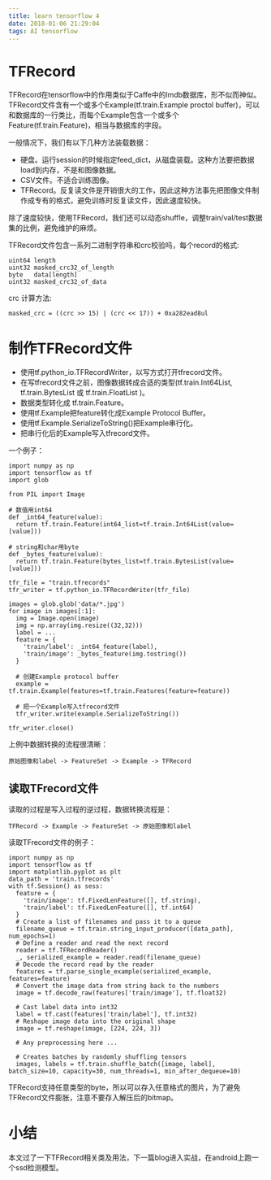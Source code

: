 ```yaml
---
title: learn tensorflow 4
date: 2018-01-06 21:29:04
tags: AI tensorflow
---
```


# TFRecord

TFRecord在tensorflow中的作用类似于Caffe中的lmdb数据库，形不似而神似。TFRecord文件含有一个或多个Example(tf.train.Example proctol buffer)，可以和数据库的一行类比，而每个Example包含一个或多个Feature(tf.train.Feature)，相当与数据库的字段。

一般情况下，我们有以下几种方法装载数据：
- 硬盘。运行session的时候指定feed_dict，从磁盘装载。这种方法要把数据load到内存，不是和图像数据。
- CSV文件。不适合训练图像。
- TFRecord。反复读文件是开销很大的工作，因此这种方法事先把图像文件制作成专有的格式，避免训练时反复读文件，因此速度较快。

除了速度较快，使用TFRecord，我们还可以动态shuffle，调整train/val/test数据集的比例，避免维护的麻烦。

TFRecord文件包含一系列二进制字符串和crc校验吗，每个record的格式:
```
uint64 length
uint32 masked_crc32_of_length
byte   data[length]
uint32 masked_crc32_of_data
```

crc 计算方法:
```
masked_crc = ((crc >> 15) | (crc << 17)) + 0xa282ead8ul
```

# 制作TFRecord文件

- 使用tf.python_io.TFRecordWriter，以写方式打开tfrecord文件。
- 在写tfrecord文件之前，图像数据转成合适的类型(tf.train.Int64List, tf.train.BytesList 或 tf.train.FloatList
)。
- 数据类型转化成 tf.train.Feature。
- 使用tf.Example把feature转化成Example Protocol Buffer。
- 使用tf.Example.SerializeToString()把Example串行化。
- 把串行化后的Example写入tfrecord文件。

一个例子：
```
import numpy as np
import tensorflow as tf 
import glob

from PIL import Image

# 数值用int64
def _int64_feature(value):
  return tf.train.Feature(int64_list=tf.train.Int64List(value=[value]))

# string和char用byte
def _bytes_feature(value):
  return tf.train.Feature(bytes_list=tf.train.BytesList(value=[value]))

tfr_file = "train.tfrecords"
tfr_writer = tf.python_io.TFRecordWriter(tfr_file)

images = glob.glob('data/*.jpg')
for image in images[:1]:
  img = Image.open(image)
  img = np.array(img.resize((32,32)))
  label = ...
  feature = {
    'train/label': _int64_feature(label),
    'train/image': _bytes_feature(img.tostring())
  }

  # 创建Example protocol buffer
  example = tf.train.Example(features=tf.train.Features(feature=feature))

  # 把一个Example写入tfrecord文件
  tfr_writer.write(example.SerializeToString())

tfr_writer.close()
```

上例中数据转换的流程很清晰：
```
原始图像和label -> FeatureSet -> Example -> TFRecord
```

## 读取TFrecord文件
读取的过程是写入过程的逆过程，数据转换流程是：
```
TFRecord -> Example -> FeatureSet -> 原始图像和label 
```

读取TFrecord文件的例子：
```
import numpy as np
import tensorflow as tf
import matplotlib.pyplot as plt
data_path = 'train.tfrecords'
with tf.Session() as sess:
  feature = {
    'train/image': tf.FixedLenFeature([], tf.string),
    'train/label': tf.FixedLenFeature([], tf.int64)
  }
  # Create a list of filenames and pass it to a queue
  filename_queue = tf.train.string_input_producer([data_path], num_epochs=1)
  # Define a reader and read the next record
  reader = tf.TFRecordReader()
  _, serialized_example = reader.read(filename_queue)
  # Decode the record read by the reader
  features = tf.parse_single_example(serialized_example, features=feature)
  # Convert the image data from string back to the numbers
  image = tf.decode_raw(features['train/image'], tf.float32)
  
  # Cast label data into int32
  label = tf.cast(features['train/label'], tf.int32)
  # Reshape image data into the original shape
  image = tf.reshape(image, [224, 224, 3])
  
  # Any preprocessing here ...
  
  # Creates batches by randomly shuffling tensors
  images, labels = tf.train.shuffle_batch([image, label], batch_size=10, capacity=30, num_threads=1, min_after_dequeue=10)

```

TFRecord支持任意类型的byte，所以可以存入任意格式的图片，为了避免TFRecord文件膨胀，注意不要存入解压后的bitmap。

# 小结
本文过了一下TFRecord相关类及用法，下一篇blog进入实战，在android上跑一个ssd检测模型。